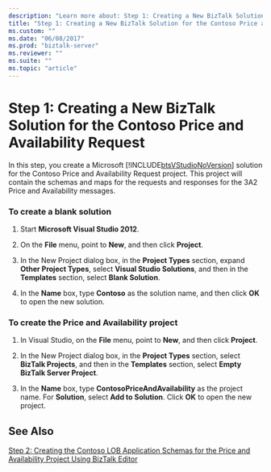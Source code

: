 ```yaml
---
description: "Learn more about: Step 1: Creating a New BizTalk Solution for the Contoso Price and Availability Request"
title: "Step 1: Creating a New BizTalk Solution for the Contoso Price and Availability Request"
ms.custom: ""
ms.date: "06/08/2017"
ms.prod: "biztalk-server"
ms.reviewer: ""
ms.suite: ""
ms.topic: "article"
---
```

# Step 1: Creating a New BizTalk Solution for the Contoso Price and Availability Request
In this step, you create a Microsoft [!INCLUDE[btsVStudioNoVersion](../../includes/btsvstudionoversion-md.md)] solution for the Contoso Price and Availability Request project. This project will contain the schemas and maps for the requests and responses for the 3A2 Price and Availability messages.  
  
### To create a blank solution  
  
1.  Start **Microsoft Visual Studio 2012**.  
  
2.  On the **File** menu, point to **New**, and then click **Project**.  
  
3.  In the New Project dialog box, in the **Project Types** section, expand **Other Project Types**, select **Visual Studio Solutions**, and then in the **Templates** section, select **Blank Solution**.  
  
4.  In the **Name** box, type **Contoso** as the solution name, and then click **OK** to open the new solution.  
  
### To create the Price and Availability project  
  
1.  In Visual Studio, on the **File** menu, point to **New**, and then click **Project**.  
  
2.  In the New Project dialog box, in the **Project Types** section, select **BizTalk Projects**, and then in the **Templates** section, select **Empty BizTalk Server Project**.  
  
3.  In the **Name** box, type **ContosoPriceAndAvailability** as the project name. For **Solution**, select **Add to Solution**. Click **OK** to open the new project.  
  
## See Also  
 [Step 2: Creating the Contoso LOB Application Schemas for the Price and Availability Project Using BizTalk Editor](../../adapters-and-accelerators/accelerator-rosettanet/step-2-create-contoso-lob-application-schema-for-price-and-availability.md)
